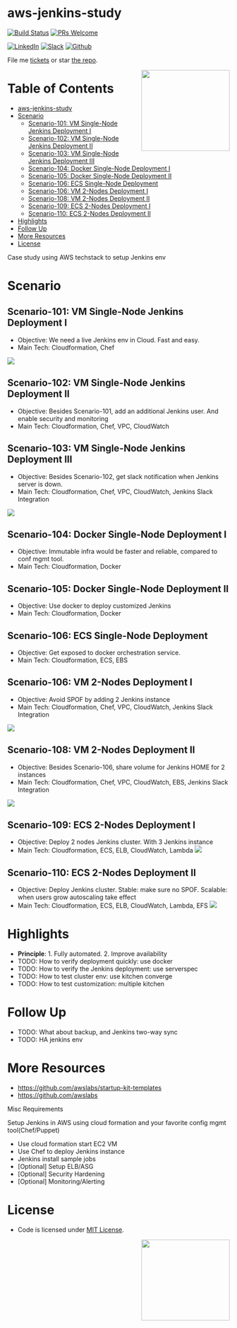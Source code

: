 # aws-jenkins-study

[![Build Status](https://travis-ci.org/DennyZhang/aws-jenkins-study.svg?branch=master)](https://travis-ci.org/DennyZhang/aws-jenkins-study) [![PRs Welcome](https://img.shields.io/badge/PRs-welcome-brightgreen.svg)](http://makeapullrequest.com)

[![LinkedIn](https://raw.githubusercontent.com/USDevOps/mywechat-slack-group/master/images/linkedin.png)](https://www.linkedin.com/in/dennyzhang001) [![Slack](https://raw.githubusercontent.com/USDevOps/mywechat-slack-group/master/images/slack.png)](https://www.dennyzhang.com/slack) [![Github](https://raw.githubusercontent.com/USDevOps/mywechat-slack-group/master/images/github.png)](https://github.com/DennyZhang)

File me [tickets](https://github.com/DennyZhang/aws-jenkins-study/issues) or star [the repo](https://github.com/DennyZhang/aws-jenkins-study).

<a href="https://github.com/DennyZhang?tab=followers"><img align="right" width="200" height="183" src="https://raw.githubusercontent.com/USDevOps/mywechat-slack-group/master/images/fork_github.png" /></a>

Table of Contents
=================

   * [aws-jenkins-study](#aws-jenkins-study)
   * [Scenario](#scenario)
      * [Scenario-101: VM Single-Node Jenkins Deployment I](#scenario-101-vm-single-node-jenkins-deployment-i)
      * [Scenario-102: VM Single-Node Jenkins Deployment II](#scenario-102-vm-single-node-jenkins-deployment-ii)
      * [Scenario-103: VM Single-Node Jenkins Deployment III](#scenario-103-vm-single-node-jenkins-deployment-iii)
      * [Scenario-104: Docker Single-Node Deployment I](#scenario-104-docker-single-node-deployment-i)
      * [Scenario-105: Docker Single-Node Deployment II](#scenario-105-docker-single-node-deployment-ii)
      * [Scenario-106: ECS Single-Node Deployment](#scenario-106-ecs-single-node-deployment)
      * [Scenario-106: VM 2-Nodes Deployment I](#scenario-106-vm-2-nodes-deployment-i)
      * [Scenario-108: VM 2-Nodes Deployment II](#scenario-108-vm-2-nodes-deployment-ii)
      * [Scenario-109: ECS 2-Nodes Deployment I](#scenario-109-ecs-2-nodes-deployment-i)
      * [Scenario-110: ECS 2-Nodes Deployment II](#scenario-110-ecs-2-nodes-deployment-ii)
   * [Highlights](#highlights)
   * [Follow Up](#follow-up)
   * [More Resources](#more-resources)
   * [License](#license)

Case study using AWS techstack to setup Jenkins env

# Scenario

## Scenario-101: VM Single-Node Jenkins Deployment I
- Objective: We need a live Jenkins env in Cloud. Fast and easy.
- Main Tech: Cloudformation, Chef

![](misc/jenkins_vm_aio.png)

## Scenario-102: VM Single-Node Jenkins Deployment II
- Objective: Besides Scenario-101, add an additional Jenkins user. And enable security and monitoring
- Main Tech: Cloudformation, Chef, VPC, CloudWatch

## Scenario-103: VM Single-Node Jenkins Deployment III
- Objective: Besides Scenario-102, get slack notification when Jenkins server is down.
- Main Tech: Cloudformation, Chef, VPC, CloudWatch, Jenkins Slack Integration

![](misc/jenkins_vm_aio.png)

## Scenario-104: Docker Single-Node Deployment I
- Objective: Immutable infra would be faster and reliable, compared to conf mgmt tool.
- Main Tech: Cloudformation, Docker

## Scenario-105: Docker Single-Node Deployment II
- Objective: Use docker to deploy customized Jenkins
- Main Tech: Cloudformation, Docker

## Scenario-106: ECS Single-Node Deployment
- Objective: Get exposed to docker orchestration service.
- Main Tech: Cloudformation, ECS, EBS

## Scenario-106: VM 2-Nodes Deployment I
- Objective: Avoid SPOF by adding 2 Jenkins instance
- Main Tech: Cloudformation, Chef, VPC, CloudWatch, Jenkins Slack Integration

![](misc/jenkins_vm_2nodes.png)

## Scenario-108: VM 2-Nodes Deployment II
- Objective: Besides Scenario-106, share volume for Jenkins HOME for 2 instances
- Main Tech: Cloudformation, Chef, VPC, CloudWatch, EBS, Jenkins Slack Integration

![](misc/jenkins_vm_2nodes.png)

## Scenario-109: ECS 2-Nodes Deployment I
- Objective: Deploy 2 nodes Jenkins cluster. With 3 Jenkins instance
- Main Tech: Cloudformation, ECS, ELB, CloudWatch, Lambda
![](misc/jenkins_docker_2nodes.png)

## Scenario-110: ECS 2-Nodes Deployment II
- Objective: Deploy Jenkins cluster. Stable: make sure no SPOF. Scalable: when users grow autoscaling take effect
- Main Tech: Cloudformation, ECS, ELB, CloudWatch, Lambda, EFS
![](misc/jenkins_docker_2nodes.png)

# Highlights
- **Principle**: 1. Fully automated. 2. Improve availability
- TODO: How to verify deployment quickly: use docker
- TODO: How to verify the Jenkins deployment: use serverspec
- TODO: How to test cluster env: use kitchen converge
- TODO: How to test customization: multiple kitchen

# Follow Up
- TODO: What about backup, and Jenkins two-way sync
- TODO: HA jenkins env

# More Resources
- https://github.com/awslabs/startup-kit-templates
- https://github.com/awslabs

Misc Requirements

Setup Jenkins in AWS using cloud formation and your favorite config mgmt tool(Chef/Puppet)
- Use cloud formation start EC2 VM
- Use Chef to deploy Jenkins instance
- Jenkins install sample jobs
- [Optional] Setup ELB/ASG
- [Optional] Security Hardening
- [Optional] Monitoring/Alerting

# License
- Code is licensed under [MIT License](https://www.dennyzhang.com/wp-content/mit_license.txt).

<img align="right" width="200" height="183" src="https://raw.githubusercontent.com/USDevOps/mywechat-slack-group/master/images/magic.gif">
